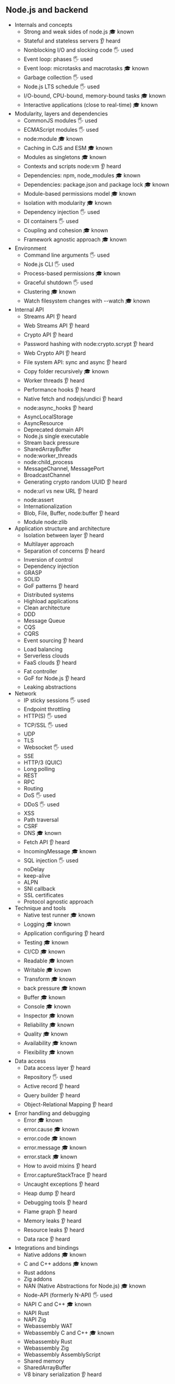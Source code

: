 ## Node.js and backend

- Internals and concepts
  - Strong and weak sides of node.js 🎓 known 
  - Stateful and stateless servers 👂 heard
  - Nonblocking I/O and slocking code 🖐️ used
  - Event loop: phases 🖐️ used
  - Event loop: microtasks and macrotasks 🎓 known 
  - Garbage collection 🖐️ used
  - Node.js LTS schedule 🖐️ used
  - I/O-bound, CPU-bound, memory-bound tasks 🎓 known
  - Interactive applications (close to real-time) 🎓 known
- Modularity, layers and dependencies
  - CommonJS modules  🖐️ used
  - ECMAScript modules 🖐️ used
  - node:module  🎓 known
  - Caching in CJS and ESM 🎓 known
  - Modules as singletons  🎓 known
  - Contexts and scripts node:vm 👂 heard
  - Dependencies: npm, node_modules 🎓 known
  - Dependencies: package.json and package lock 🎓 known
  - Module-based permissions model  🎓 known
  - Isolation with modularity 🎓 known
  - Dependency injection  🖐️ used
  - DI containers 🖐️ used
  - Coupling and cohesion 🎓 known
  - Framework agnostic approach 🎓 known
- Environment
  - Command line arguments 🖐️ used
  - Node.js CLI 🖐️ used 
  - Process-based permissions  🎓 known
  - Graceful shutdown 🖐️ used
  - Clustering  🎓 known
  - Watch filesystem changes with --watch 🎓 known
- Internal API
  - Streams API 👂 heard
  - Web Streams API 👂 heard
  - Crypto API 👂 heard
  - Password hashing with node:crypto.scrypt 👂 heard
  - Web Crypto API  👂 heard
  - File system API: sync and async 👂 heard
  - Copy folder recursively  🎓 known
  - Worker threads 👂 heard
  - Performance hooks 👂 heard
  - Native fetch and nodejs/undici  👂 heard
  - node:async_hooks 👂 heard
  - AsyncLocalStorage
  - AsyncResource
  - Deprecated domain API
  - Node.js single executable
  - Stream back pressure
  - SharedArrayBuffer
  - node:worker_threads
  - node:child_process
  - MessageChannel, MessagePort
  - BroadcastChannel
  - Generating crypto random UUID 👂 heard
  - node:url vs new URL 👂 heard
  - node:assert
  - Internationalization
  - Blob, File, Buffer, node:buffer 👂 heard
  - Module node:zlib
- Application structure and architecture
  - Isolation between layer 👂 heard
  - Multilayer approach
  - Separation of concerns 👂 heard
  - Inversion of control
  - Dependency injection
  - GRASP
  - SOLID
  - GoF patterns 👂 heard
  - Distributed systems
  - Highload applications
  - Clean architecture
  - DDD
  - Message Queue
  - CQS
  - CQRS
  - Event sourcing 👂 heard
  - Load balancing
  - Serverless clouds
  - FaaS clouds 👂 heard
  - Fat controller
  - GoF for Node.js 👂 heard
  - Leaking abstractions
- Network
  - IP sticky sessions 🖐️ used
  - Endpoint throttling
  - HTTP(S) 🖐️ used
  - TCP/SSL 🖐️ used
  - UDP
  - TLS
  - Websocket 🖐️ used
  - SSE
  - HTTP/3 (QUIC)
  - Long polling
  - REST
  - RPC
  - Routing
  - DoS 🖐️ used
  - DDoS 🖐️ used
  - XSS
  - Path traversal
  - CSRF
  - DNS  🎓 known
  - Fetch API 👂 heard
  - IncomingMessage 🎓 known
  - SQL injection 🖐️ used
  - noDelay
  - keep-alive
  - ALPN
  - SNI callback
  - SSL certificates
  - Protocol agnostic approach
- Technique and tools
  - Native test runner 🎓 known
  - Logging 🎓 known
  - Application configuring 👂 heard
  - Testing 🎓 known
  - CI/CD 🎓 known
  - Readable 🎓 known
  - Writable 🎓 known
  - Transform 🎓 known
  - back pressure 🎓 known
  - Buffer 🎓 known
  - Console 🎓 known
  - Inspector 🎓 known
  - Reliability 🎓 known
  - Quality 🎓 known
  - Availability 🎓 known
  - Flexibility 🎓 known
- Data access
  - Data access layer 👂 heard
  - Repository 🖐️ used
  - Active record 👂 heard
  - Query builder 👂 heard
  - Object-Relational Mapping 👂 heard
- Error handling and debugging
  - Error 🎓 known
  - error.cause 🎓 known
  - error.code 🎓 known
  - error.message 🎓 known
  - error.stack 🎓 known
  - How to avoid mixins 👂 heard
  - Error.captureStackTrace 👂 heard
  - Uncaught exceptions 👂 heard
  - Heap dump 👂 heard
  - Debugging tools 👂 heard
  - Flame graph 👂 heard
  - Memory leaks 👂 heard
  - Resource leaks 👂 heard
  - Data race 👂 heard
- Integrations and bindings
  - Native addons 🎓 known
  - C and C++ addons 🎓 known
  - Rust addons
  - Zig addons
  - NAN (Native Abstractions for Node.js) 🎓 known
  - Node-API (formerly N-API) 🖐️ used  
  - NAPI C and C++ 🎓 known
  - NAPI Rust
  - NAPI Zig
  - Webassembly WAT
  - Webassembly C and C++ 🎓 known
  - Webassembly Rust
  - Webassembly Zig
  - Webassembly AssemblyScript
  - Shared memory
  - SharedArrayBuffer
  - V8 binary serialization 👂 heard
